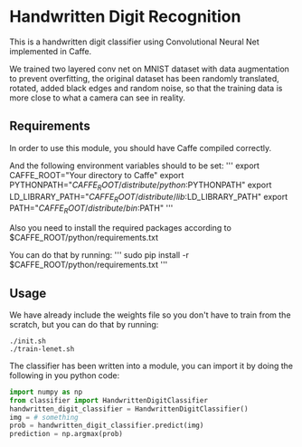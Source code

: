 # Handwritten Digit Recognition

This is a handwritten digit classifier using Convolutional Neural Net
implemented in Caffe.

We trained two layered conv net on MNIST dataset with data
augmentation to prevent overfitting, the original dataset has been randomly
translated, rotated, added black edges and random noise, so that the training
data is more close to what a camera can see in reality.

## Requirements

In order to use this module, you should have Caffe compiled correctly.

And the following environment variables should to be set:
'''
export CAFFE_ROOT="Your directory to Caffe"
export PYTHONPATH="$CAFFE_ROOT/distribute/python:$PYTHONPATH"
export LD_LIBRARY_PATH="$CAFFE_ROOT/distribute/lib:$LD_LIBRARY_PATH"
export PATH="$CAFFE_ROOT/distribute/bin:$PATH"
'''

Also you need to install the required packages according to
$CAFFE_ROOT/python/requirements.txt

You can do that by running:
'''
sudo pip install -r $CAFFE_ROOT/python/requirements.txt
'''


## Usage

We have already include the weights file so you don't have to train from the
scratch, but you can do that by running:
```
./init.sh
./train-lenet.sh
```

The classifier has been written into a module, you can import it by doing the
following in you python code:
```Python
import numpy as np
from classifier import HandwrittenDigitClassifier
handwritten_digit_classifier = HandwrittenDigitClassifier()
img = # something
prob = handwritten_digit_classifier.predict(img)
prediction = np.argmax(prob)
```

